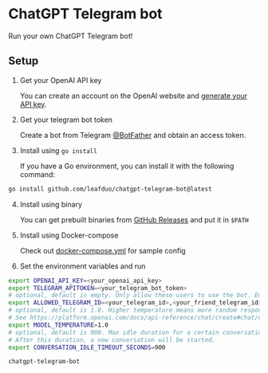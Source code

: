 # ChatGPT Telegram bot

Run your own ChatGPT Telegram bot!

## Setup

1. Get your OpenAI API key

   You can create an account on the OpenAI website and [generate your API key](https://platform.openai.com/account/api-keys).

2. Get your telegram bot token

   Create a bot from Telegram [@BotFather](https://t.me/BotFather) and obtain an access token.

3. Install using `go install`

   If you have a Go environment, you can install it with the following command:

```bash
go install github.com/leafduo/chatgpt-telegram-bot@latest
```

4. Install using binary

   You can get prebuilt binaries from [GitHub Releases](https://github.com/leafduo/chatgpt-telegram-bot/releases) and put it in `$PATH`

5. Install using Docker-compose

   Check out [docker-compose.yml](docker-compose.yml) for sample config

6. Set the environment variables and run

```bash
export OPENAI_API_KEY=<your_openai_api_key>
export TELEGRAM_APITOKEN=<your_telegram_bot_token>
# optional, default is empty. Only allow these users to use the bot. Empty means allow all users.
export ALLOWED_TELEGRAM_ID=<your_telegram_id>,<your_friend_telegram_id>
# optional, default is 1.0. Higher temperature means more random responses.
# See https://platform.openai.com/docs/api-reference/chat/create#chat/create-temperature
export MODEL_TEMPERATURE=1.0
# optional, default is 900. Max idle duration for a certain conversation.
# After this duration, a new conversation will be started.
export CONVERSATION_IDLE_TIMEOUT_SECONDS=900

chatgpt-telegram-bot
```

